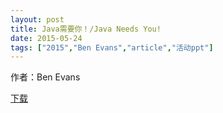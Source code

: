 ```yaml
---
layout: post
title: Java需要你！/Java Needs You!
date: 2015-05-24
tags: ["2015","Ben Evans","article","活动ppt"]
---
```


作者：Ben Evans

[下载](http://greenteajug.github.io/images/JavaNeedsYou.pdf)